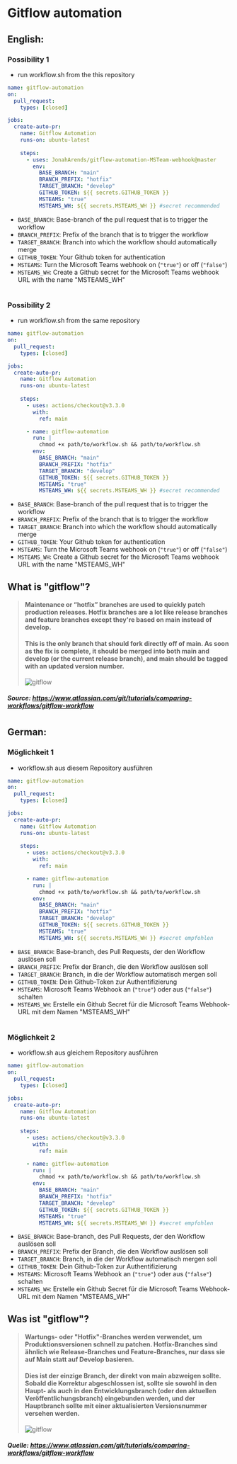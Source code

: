 # Gitflow automation

## English:

### Possibility 1
- run workflow.sh from the this repository
```yaml
name: gitflow-automation
on:
  pull_request:
    types: [closed]

jobs:
  create-auto-pr:
    name: Gitflow Automation
    runs-on: ubuntu-latest
    
    steps:
      - uses: JonahArends/gitflow-automation-MSTeam-webhook@master
        env:
          BASE_BRANCH: "main"
          BRANCH_PREFIX: "hotfix"
          TARGET_BRANCH: "develop"
          GITHUB_TOKEN: ${{ secrets.GITHUB_TOKEN }}
          MSTEAMS: "true"
          MSTEAMS_WH: ${{ secrets.MSTEAMS_WH }} #secret recommended
```
- `BASE_BRANCH`: Base-branch of the pull request that is to trigger the workflow
- `BRANCH_PREFIX`: Prefix of the branch that is to trigger the workflow
- `TARGET_BRANCH`: Branch into which the workflow should automatically merge
- `GITHUB_TOKEN`: Your Github token for authentication
- `MSTEAMS`: Turn the Microsoft Teams webhook on (```"true"```) or off (```"false"```)
- `MSTEAMS_WH`: Create a Github secret for the Microsoft Teams webhook URL with the name "MSTEAMS_WH"

#
### Possibility 2
- run workflow.sh from the same repository

```yaml
name: gitflow-automation
on:
  pull_request:
    types: [closed]

jobs:
  create-auto-pr:
    name: Gitflow Automation
    runs-on: ubuntu-latest
    
    steps:
      - uses: actions/checkout@v3.3.0
        with:
          ref: main

      - name: gitflow-automation
        run: | 
          chmod +x path/to/workflow.sh && path/to/workflow.sh
        env:
          BASE_BRANCH: "main"
          BRANCH_PREFIX: "hotfix"
          TARGET_BRANCH: "develop"
          GITHUB_TOKEN: ${{ secrets.GITHUB_TOKEN }}
          MSTEAMS: "true"
          MSTEAMS_WH: ${{ secrets.MSTEAMS_WH }} #secret recommended
```
- `BASE_BRANCH`: Base-branch of the pull request that is to trigger the workflow
- `BRANCH_PREFIX`: Prefix of the branch that is to trigger the workflow
- `TARGET_BRANCH`: Branch into which the workflow should automatically merge
- `GITHUB_TOKEN`: Your Github token for authentication
- `MSTEAMS`: Turn the Microsoft Teams webhook on (```"true"```) or off (```"false"```)
- `MSTEAMS_WH`: Create a Github secret for the Microsoft Teams webhook URL with the name "MSTEAMS_WH"

## What is "gitflow"?

> #### Maintenance or “hotfix” branches are used to quickly patch production releases. Hotfix branches are a lot like release branches and feature branches except they're based on main instead of develop.
> #### This is the only branch that should fork directly off of main. As soon as the fix is complete, it should be merged into both main and develop (or the current release branch), and main should be tagged with an updated version number.
> ![gitflow](https://wac-cdn.atlassian.com/dam/jcr:cc0b526e-adb7-4d45-874e-9bcea9898b4a/04%20Hotfix%20branches.svg?cdnVersion=760 "")
##### Source: https://www.atlassian.com/git/tutorials/comparing-workflows/gitflow-workflow

#

## German:

### Möglichkeit 1
- workflow.sh aus diesem Repository ausführen

```yaml
name: gitflow-automation
on:
  pull_request:
    types: [closed]

jobs:
  create-auto-pr:
    name: Gitflow Automation
    runs-on: ubuntu-latest
    
    steps:
      - uses: actions/checkout@v3.3.0
        with:
          ref: main

      - name: gitflow-automation
        run: | 
          chmod +x path/to/workflow.sh && path/to/workflow.sh
        env:
          BASE_BRANCH: "main"
          BRANCH_PREFIX: "hotfix"
          TARGET_BRANCH: "develop"
          GITHUB_TOKEN: ${{ secrets.GITHUB_TOKEN }}
          MSTEAMS: "true"
          MSTEAMS_WH: ${{ secrets.MSTEAMS_WH }} #secret empfohlen
```
- `BASE_BRANCH`: Base-branch, des Pull Requests, der den Workflow auslösen soll
- `BRANCH_PREFIX`: Prefix der Branch, die den Workflow auslösen soll
- `TARGET_BRANCH`: Branch, in die der Workflow automatisch mergen soll
- `GITHUB_TOKEN`: Dein Github-Token zur Authentifizierung
- `MSTEAMS`: Microsoft Teams Webhook an (```"true"```) oder aus (```"false"```) schalten
- `MSTEAMS_WH`: Erstelle ein Github Secret für die Microsoft Teams Webhook-URL mit dem Namen "MSTEAMS_WH"

#
### Möglichkeit 2
- workflow.sh aus gleichem Repository ausführen

```yaml
name: gitflow-automation
on:
  pull_request:
    types: [closed]

jobs:
  create-auto-pr:
    name: Gitflow Automation
    runs-on: ubuntu-latest
    
    steps:
      - uses: actions/checkout@v3.3.0
        with:
          ref: main

      - name: gitflow-automation
        run: | 
          chmod +x path/to/workflow.sh && path/to/workflow.sh
        env:
          BASE_BRANCH: "main"
          BRANCH_PREFIX: "hotfix"
          TARGET_BRANCH: "develop"
          GITHUB_TOKEN: ${{ secrets.GITHUB_TOKEN }}
          MSTEAMS: "true"
          MSTEAMS_WH: ${{ secrets.MSTEAMS_WH }} #secret empfohlen
```
- `BASE_BRANCH`: Base-branch, des Pull Requests, der den Workflow auslösen soll
- `BRANCH_PREFIX`: Prefix der Branch, die den Workflow auslösen soll
- `TARGET_BRANCH`: Branch, in die der Workflow automatisch mergen soll
- `GITHUB_TOKEN`: Dein Github-Token zur Authentifizierung
- `MSTEAMS`: Microsoft Teams Webhook an (```"true"```) oder aus (```"false"```) schalten
- `MSTEAMS_WH`: Erstelle ein Github Secret für die Microsoft Teams Webhook-URL mit dem Namen "MSTEAMS_WH"

## Was ist "gitflow"?

> #### Wartungs- oder "Hotfix"-Branches werden verwendet, um Produktionsversionen schnell zu patchen. Hotfix-Branches sind ähnlich wie Release-Branches und Feature-Branches, nur dass sie auf Main statt auf Develop basieren.
> #### Dies ist der einzige Branch, der direkt von main abzweigen sollte. Sobald die Korrektur abgeschlossen ist, sollte sie sowohl in den Haupt- als auch in den Entwicklungsbranch (oder den aktuellen Veröffentlichungsbranch) eingebunden werden, und der Hauptbranch sollte mit einer aktualisierten Versionsnummer versehen werden.
> ![gitflow](https://wac-cdn.atlassian.com/dam/jcr:cc0b526e-adb7-4d45-874e-9bcea9898b4a/04%20Hotfix%20branches.svg?cdnVersion=760 "Quelle: ")
##### Quelle: https://www.atlassian.com/git/tutorials/comparing-workflows/gitflow-workflow
